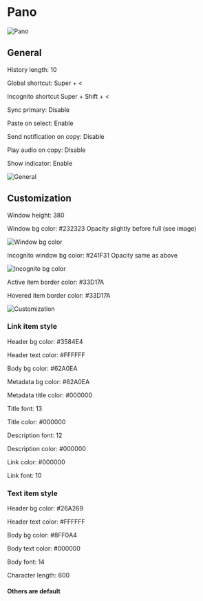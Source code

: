 # Pano

![Pano](image-14.png)

## General

History length: 10

Global shortcut: Super + <

Incognito shortcut Super + Shift + <

Sync primary: Disable

Paste on select: Enable

Send notification on copy: Disable

Play audio on copy: Disable

Show indicator: Enable

![General](image-15.png)

## Customization

Window height: 380

Window bg color: #232323 Opacity slightly before full (see image)

![Window bg color](image-16.png)

Incognito window bg color: #241F31 Opacity same as above

![Incognito bg color](image-17.png)

Active item border color: #33D17A

Hovered item border color: #33D17A

![Customization](image-18.png)

### Link item style

Header bg color: #3584E4

Header text color: #FFFFFF

Body bg color: #62A0EA

Metadata bg color: #62A0EA

Metadata title color: #000000

Title font: 13

Title color: #000000

Description font: 12

Description color: #000000

Link color: #000000

Link font: 10

### Text item style 

Header bg color: #26A269

Header text color: #FFFFFF

Body bg color: #8FF0A4

Body text color: #000000

Body font: 14

Character length: 600

#### Others are default